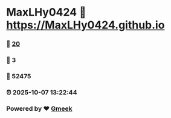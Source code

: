 # MaxLHy0424 :link: https://MaxLHy0424.github.io 
### :page_facing_up: [20](https://MaxLHy0424.github.io/tag.html) 
### :speech_balloon: 3 
### :hibiscus: 52475 
### :alarm_clock: 2025-10-07 13:22:44 
### Powered by :heart: [Gmeek](https://github.com/Meekdai/Gmeek)

